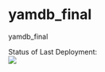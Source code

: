 # yamdb_final
yamdb_final

Status of Last Deployment:<br>
<img src="https://github.com/ivan-khmara/yamdb_final/actions/workflows/CI_and_CD_project_api_yamdb/badge.svg"><br>